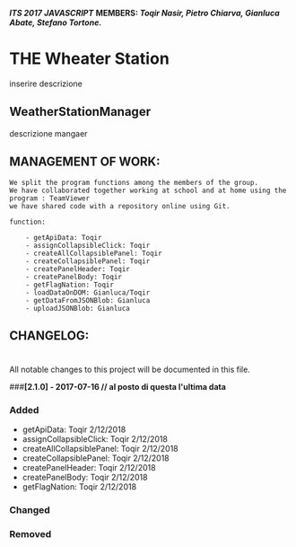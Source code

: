 ***ITS 2017***
***JAVASCRIPT***
**MEMBERS: *Toqir Nasir, Pietro Chiarva, Gianluca Abate, Stefano Tortone.***




THE Wheater Station
========================

inserire descrizione

**WeatherStationManager**
-----------------------

descrizione mangaer









**MANAGEMENT OF WORK:**
-----------------------

    We split the program functions among the members of the group.
    We have collaborated together working at school and at home using the program : TeamViewer
    we have shared code with a repository online using Git.

    function:

        - getApiData: Toqir
        - assignCollapsibleClick: Toqir
        - createAllCollapsiblePanel: Toqir
        - createCollapsiblePanel: Toqir
        - createPanelHeader: Toqir
        - createPanelBody: Toqir
        - getFlagNation: Toqir
        - loadDataOnDOM: Gianluca/Toqir
        - getDataFromJSONBlob: Gianluca
        - uploadJSONBlob: Gianluca




**CHANGELOG:**
--------------

#
All notable changes to this project will be documented in this file.

###**[2.1.0] - 2017-07-16 // al posto di questa l'ultima data**
### Added
- getApiData: Toqir 2/12/2018
- assignCollapsibleClick: Toqir 2/12/2018
- createAllCollapsiblePanel: Toqir 2/12/2018
- createCollapsiblePanel: Toqir 2/12/2018
- createPanelHeader: Toqir 2/12/2018
- createPanelBody: Toqir 2/12/2018
- getFlagNation: Toqir 2/12/2018

### Changed

### Removed
